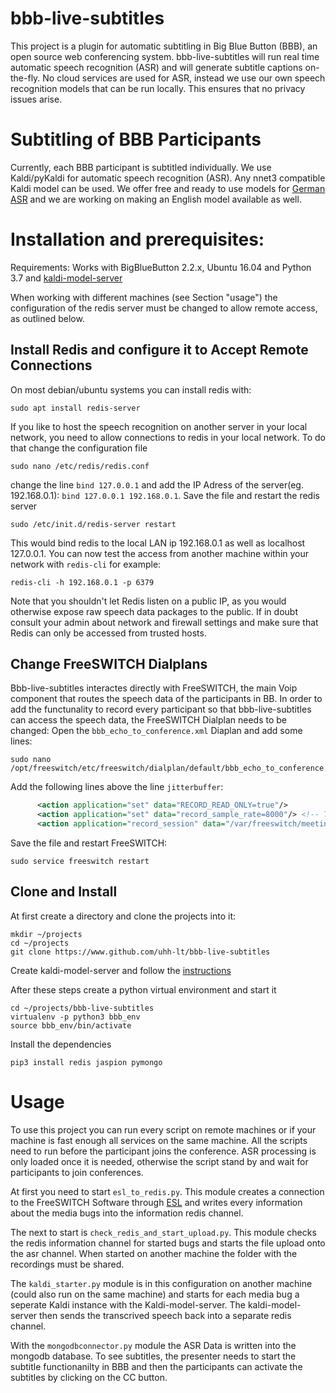 # bbb-live-subtitles
This project is a plugin for automatic subtitling in Big Blue Button (BBB), an open source web conferencing system. bbb-live-subtitles will run real time automatic speech recognition (ASR) and will generate subtitle captions on-the-fly. No cloud services are used for ASR, instead we use our own speech recognition models that can be run locally. This ensures that no privacy issues arise.

# Subtitling of BBB Participants
Currently, each BBB participant is subtitled individually. We use Kaldi/pyKaldi for automatic speech recognition (ASR). Any nnet3 compatible Kaldi model can be used. We offer free and ready to use models for [German ASR](https://github.com/uhh-lt/kaldi-tuda-de/) and we are working on making an English model available as well.

# Installation and prerequisites:
Requirements:
Works with BigBlueButton 2.2.x, Ubuntu 16.04 and Python 3.7 and [kaldi-model-server](https://github.com/uhh-lt/kaldi-model-server)

When working with different machines (see Section "usage") the configuration of the redis server must be changed to allow remote access, as outlined below.

## Install Redis and configure it to Accept Remote Connections

On most debian/ubuntu systems you can install redis with:

```Shell
sudo apt install redis-server
```

If you like to host the speech recognition on another server in your local network, you need to allow connections to redis in your local network.
To do that change the configuration file
```Shell
sudo nano /etc/redis/redis.conf
```
change the line `bind 127.0.0.1` and add the IP Adress of the server(eg. 192.168.0.1): `bind 127.0.0.1 192.168.0.1`.
Save the file and restart the redis server
```Shell
sudo /etc/init.d/redis-server restart
```
This would bind redis to the local LAN ip 192.168.0.1 as well as localhost 127.0.0.1. You can now test the access from another machine within your network with `redis-cli` for example:
```Shell
redis-cli -h 192.168.0.1 -p 6379
```
Note that you shouldn't let Redis listen on a public IP, as you would otherwise expose raw speech data packages to the public. If in doubt consult your admin about network and firewall settings and make sure that Redis can only be accessed from trusted hosts.

## Change FreeSWITCH Dialplans
Bbb-live-subtitles interactes directly with FreeSWITCH, the main Voip component that routes the speech data of the participants in BB. In order to add the functunality to record every participant so that bbb-live-subtitles can access the speech data, the FreeSWITCH Dialplan needs to be changed:
Open the `bbb_echo_to_conference.xml` Diaplan and add some lines:
```Shell
sudo nano /opt/freeswitch/etc/freeswitch/dialplan/default/bbb_echo_to_conference.xml
```
Add the following lines above the line `jitterbuffer`:
```XML
      <action application="set" data="RECORD_READ_ONLY=true"/>
      <action application="set" data="record_sample_rate=8000"/> <!-- The samplerate is doubled by FS, it will write out 16kHz. Maybe writes out the Nyquist rate (2x) as output or its  a bug -->
      <action application="record_session" data="/var/freeswitch/meetings/${strftime(%Y-%m-%d-%H-%M-%S)}_${call_uuid}.wav"/>
```
Save the file and restart FreeSWITCH:
```Shell
sudo service freeswitch restart
```

## Clone and Install
At first create a directory and clone the projects into it:
```Shell
mkdir ~/projects
cd ~/projects
git clone https://www.github.com/uhh-lt/bbb-live-subtitles
```
Create kaldi-model-server and follow the [instructions](https://github.com/uhh-lt/kaldi-model-server#installation)

After these steps create a python virtual environment and start it
```Shell
cd ~/projects/bbb-live-subtitles
virtualenv -p python3 bbb_env
source bbb_env/bin/activate
```
Install the dependencies
```Shell
pip3 install redis jaspion pymongo
```

# Usage
To use this project you can run every script on remote machines or if your machine is fast enough all services on the same machine.
All the scripts need to run before the participant joins the conference. ASR processing is only loaded once it is needed, otherwise the script stand by and wait for participants to join conferences.

At first you need to start `esl_to_redis.py`. This module creates a connection to the FreeSWITCH Software through [ESL](https://freeswitch.org/confluence/display/FREESWITCH/Event+Socket+Library) and writes every information about the media bugs into the information redis channel.

The next to start is `check_redis_and_start_upload.py`. This module checks the redis information channel for started bugs and starts the file upload onto the asr channel. When started on another machine the folder with the recordings must be shared. 

The `kaldi_starter.py` module is in this configuration on another machine (could also run on the same machine) and starts for each media bug a seperate Kaldi instance with the Kaldi-model-server. The kaldi-model-server then sends the transcrived speech back into a separate redis channel. 

With the `mongodbconnector.py` module the ASR Data is written into the mongodb database. To see subtitles, the presenter needs to start the subtitle functionanilty in BBB and then the participants can activate the subtitles by clicking on the CC button.
